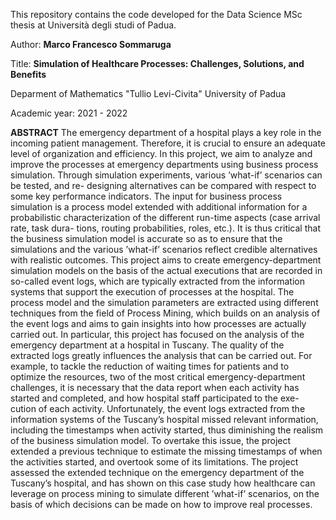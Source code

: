 This repository contains the code developed for the Data Science MSc thesis at Università degli studi of Padua.

Author: **Marco Francesco Sommaruga**

Title: **Simulation of Healthcare Processes: Challenges, Solutions, and Benefits**

Deparment of Mathematics "Tullio Levi-Civita" 
University of Padua

Academic year: 2021 - 2022


**ABSTRACT**
The emergency department of a hospital plays a key role in the incoming patient management. Therefore, it is crucial to ensure an adequate level of organization and efficiency. In this project, we aim to analyze and improve the processes at emergency departments using business process simulation. Through simulation experiments, various ’what-if’ scenarios can be tested, and re- designing alternatives can be compared with respect to some key performance indicators. The input for business process simulation is a process model extended with additional information for a probabilistic characterization of the different run-time aspects (case arrival rate, task dura- tions, routing probabilities, roles, etc.). It is thus critical that the business simulation model is accurate so as to ensure that the simulations and the various ’what-if’ scenarios reflect credible alternatives with realistic outcomes.
This project aims to create emergency-department simulation models on the basis of the actual executions that are recorded in so-called event logs, which are typically extracted from the information systems that support the execution of processes at the hospital. The process model and the simulation parameters are extracted using different techniques from the field of Process Mining, which builds on an analysis of the event logs and aims to gain insights into how processes are actually carried out. In particular, this project has focused on the analysis of the emergency department at a hospital in Tuscany.
The quality of the extracted logs greatly influences the analysis that can be carried out. For example, to tackle the reduction of waiting times for patients and to optimize the resources, two of the most critical emergency-department challenges, it is necessary that the data report when each activity has started and completed, and how hospital staff participated to the exe- cution of each activity. Unfortunately, the event logs extracted from the information systems of the Tuscany’s hospital missed relevant information, including the timestamps when activity started, thus diminishing the realism of the business simulation model.
To overtake this issue, the project extended a previous technique to estimate the missing timestamps of when the activities started, and overtook some of its limitations.
The project assessed the extended technique on the emergency department of the Tuscany’s hospital, and has shown on this case study how healthcare can leverage on process mining to simulate different ’what-if’ scenarios, on the basis of which decisions can be made on how to improve real processes.